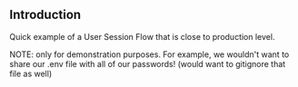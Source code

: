 ## Introduction

Quick example of a User Session Flow that is close to production level.

NOTE: only for demonstration purposes. For example, we wouldn't want to share our .env file with all of our passwords! (would want to gitignore that file as well)



